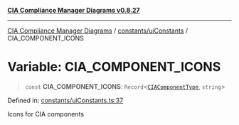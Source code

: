 [**CIA Compliance Manager Diagrams v0.8.27**](../../../README.md)

***

[CIA Compliance Manager Diagrams](../../../modules.md) / [constants/uiConstants](../README.md) / CIA\_COMPONENT\_ICONS

# Variable: CIA\_COMPONENT\_ICONS

> `const` **CIA\_COMPONENT\_ICONS**: `Record`\<[`CIAComponentType`](../../../types/type-aliases/CIAComponentType.md), `string`\>

Defined in: [constants/uiConstants.ts:37](https://github.com/Hack23/cia-compliance-manager/blob/26bb73ca86d23be8656cdd29d12202323a449310/src/constants/uiConstants.ts#L37)

Icons for CIA components
